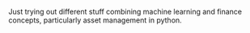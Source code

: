 Just trying out different stuff combining machine learning and finance concepts, particularly asset management in python.
